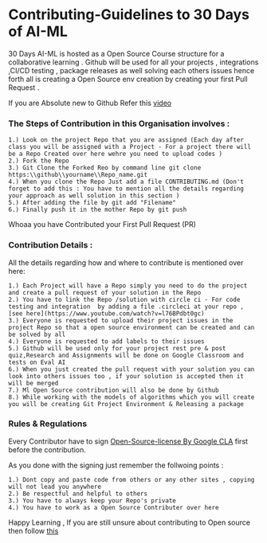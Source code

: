 # Contributing-Guidelines to 30 Days of AI-ML
30 Days AI-ML is hosted as a Open Source Course structure for a collaborative learning . Github will be used for all your projects , integrations ,CI/CD  testing , package releases as well solving each others issues hence forth all is creating a Open Source env creation by creating your first Pull Request . 

If you are Absolute new to Github Refer this [video](https://www.youtube.com/watch?v=witxm_LKiNA)

### The Steps of Contribution in this Organisation involves : 
```
1.) Look on the project Repo that you are assigned (Each day after class you will be assigned with a Project - For a project there will be a Repo Created over here wehre you need to upload codes ) 
2.) Fork the Repo 
3.) Git Clone the Forked Reo by command line git clone https:\\github\\yourname\\Repo_name.git
4.) When you clone the Repo Just add a file CONTRIBUTING.md (Don't forget to add this : You have to mention all the details regarding your approach as well solution in this section )
5.) After adding the file by git add "Filename"
6.) Finally push it in the mother Repo by git push
```
Whoaa you have Contributed your First Pull Request (PR) 

### Contribution Details : 

All the details regarding how and where to contribute is mentioned over here: 
```
1.) Each Project will have a Repo simply you need to do the project and create a pull request of your solution in the Repo 
2.) You have to link the Repo /solution with circle ci - For code testing and integration  by adding a file .circleci at your repo , [see here](https://www.youtube.com/watch?v=l76BPdbt0gc)
3.) Everyone is requested to upload their project issues in the project Repo so that a open source environment can be created and can be solved by all 
4.) Everyone is requested to add labels to their issues 
5.) Github will be used only for your project rest pre & post quiz,Research and Assignments will be done on Google Classroom and tests on Eval AI
6.) When you just created the pull request with your solution you can look into others issues too , if your solution is accepted then it will be merged 
7.) Ml Open Source contribution will also be done by Github 
8.) While working with the models of algorithms which you will create you will be creating Git Project Environment & Releasing a package
```
### Rules & Regulations 

Every Contributor have to sign [Open-Source-license By Google CLA](https://cla.developers.google.com/clas) first before the contribution.

As you done with the signing just remember the follwoing points : 
```'
1.) Dont copy and paste code from others or any other sites , copying will not lead you anywhere
2.) Be respectful and helpful to others 
3.) You have to always keep your Repo's private 
4.) You have to work as a Open Source Contributer over here 
```
Happy Learning , If you are still unsure about contributing to Open source then follow [this](http://opensource.guide/how-to-contribute/)
